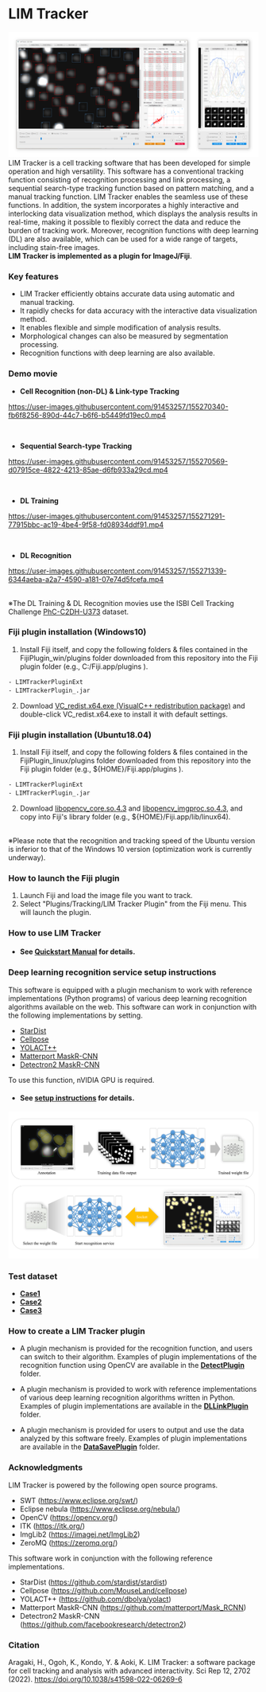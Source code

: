 # LIM Tracker
![MainWindow](Assets/MainWindow.png)
LIM Tracker is a cell tracking software that has been developed for simple operation and high versatility. This software has a conventional tracking function consisting of recognition processing and link processing, a sequential search-type tracking function based on pattern matching, and a manual tracking function. LIM Tracker enables the seamless use of these functions. In addition, the system incorporates a highly interactive and interlocking data visualization method, which displays the analysis results in real-time, making it possible to flexibly correct the data and reduce the burden of tracking work. Moreover, recognition functions with deep learning (DL) are also available, which can be used for a wide range of targets, including stain-free images. <br>**LIM Tracker is implemented as a plugin for ImageJ/Fiji**.
### Key features
- LIM Tracker efficiently obtains accurate data using automatic and manual tracking.
- It rapidly checks for data accuracy with the interactive data visualization method.
- It enables flexible and simple modification of analysis results.
- Morphological changes can also be measured by segmentation processing.
- Recognition functions with deep learning are also available.

### Demo movie
-  **Cell Recognition (non-DL) & Link-type Tracking**

https://user-images.githubusercontent.com/91453257/155270340-fb6f8256-890d-44c7-b6f6-b5449fd19ec0.mp4

<br>

-  **Sequential Search-type Tracking** 

https://user-images.githubusercontent.com/91453257/155270569-d07915ce-4822-4213-85ae-d6fb933a29cd.mp4

<br>

-  **DL Training**

https://user-images.githubusercontent.com/91453257/155271291-77915bbc-ac19-4be4-9f58-fd08934ddf91.mp4

<br>

-  **DL Recognition**

https://user-images.githubusercontent.com/91453257/155271339-6344aeba-a2a7-4590-a181-07e74d5fcefa.mp4

<br>※The DL Training & DL Recognition movies use the ISBI Cell Tracking Challenge [PhC-C2DH-U373](http://celltrackingchallenge.net/2d-datasets/) dataset.
<br>


### Fiji plugin installation (Windows10)

1. Install Fiji itself, and copy the following folders & files contained in the FijiPlugin_win/plugins folder downloaded from this repository into the Fiji plugin folder (e.g., C:/Fiji.app/plugins ).
```bash
- LIMTrackerPluginExt
- LIMTrackerPlugin_.jar
```
2. Download [VC_redist.x64.exe (VisualC++ redistribution package)](https://aka.ms/vs/17/release/vc_redist.x64.exe) and double-click VC_redist.x64.exe to install it with default settings.

### Fiji plugin installation (Ubuntu18.04) 

1. Install Fiji itself, and copy the following folders & files contained in the FijiPlugin_linux/plugins folder downloaded from this repository into the Fiji plugin folder (e.g., ${HOME}/Fiji.app/plugins ).
```bash
- LIMTrackerPluginExt
- LIMTrackerPlugin_.jar
```
2. Download [libopencv_core.so.4.3](https://drive.google.com/file/d/1cDnkx-b531rQ5mhB8F5PU9DAtuYr3cF1/view?usp=sharing) and [libopencv_imgproc.so.4.3](https://drive.google.com/file/d/1Yrz5hvsG2Seo_nxAORRxvIooSSGU9L8R/view?usp=sharing), and copy into Fiji's library folder (e.g., ${HOME}/Fiji.app/lib/linux64).

<br>※Please note that the recognition and tracking speed of the Ubuntu version is inferior to that of the Windows 10 version (optimization work is currently underway).

### How to launch the Fiji plugin

1. Launch Fiji and load the image file you want to track.
2. Select "Plugins/Tracking/LIM Tracker Plugin" from the Fiji menu. This will launch the plugin.

### How to use LIM Tracker
- #### See **[Quickstart Manual](Manual.pdf)** for details.

  
### Deep learning recognition service setup instructions
This software is equipped with a plugin mechanism to work with reference implementations (Python programs) of various deep learning recognition algorithms available on the web. 
This software can work in conjunction with the following implementations by setting. 
- [StarDist](https://github.com/stardist/stardist)
- [Cellpose](https://github.com/MouseLand/cellpose)
- [YOLACT++](https://github.com/dbolya/yolact)
- [Matterport MaskR-CNN](https://github.com/matterport/Mask_RCNN)
- [Detectron2 MaskR-CNN](https://github.com/facebookresearch/detectron2)

To use this function, nVIDIA GPU is required. 

- #### See **[setup instructions](README_DL.md)** for details.

![DLRecognition](Assets/DLRecognition.png)

### Test dataset
-  **[Case1](https://drive.google.com/file/d/1riAsEq6tMkKIP_tMu40O4R5rkenBEqPQ/view?usp=sharing)** 
-  **[Case2](https://drive.google.com/file/d/18el_wbfBsBPE9qeXDsXCer2gh9tWC0cm/view?usp=sharing)** 
-  **[Case3](https://drive.google.com/file/d/1MiJp4h3hsoduLei46g4zvW6N5Ktc1bTG/view?usp=sharing)** 
	

### How to create a LIM Tracker plugin

-  A plugin mechanism is provided for the recognition function, and users can switch to their algorithm. Examples of plugin implementations of the recognition function using OpenCV are available in the **[DetectPlugin](DetectPlugin)** folder.

-  A plugin mechanism is provided to work with reference implementations of various deep learning recognition algorithms written in Python. Examples of plugin implementations are available in the **[DLLinkPlugin](DLLinkPlugin)** folder.

-  A plugin mechanism is provided for users to output and use the data analyzed by this software freely. Examples of plugin implementations are available in the **[DataSavePlugin](DataSavePlugin)** folder.


### Acknowledgments

LIM Tracker is powered by the following open source programs.
- SWT (https://www.eclipse.org/swt/)
- Eclipse nebula (https://www.eclipse.org/nebula/)
- OpenCV (https://opencv.org/)
- ITK (https://itk.org/)
- ImgLib2 (https://imagej.net/ImgLib2)
- ZeroMQ (https://zeromq.org/)

This software work in conjunction with the following reference implementations. 
- StarDist (https://github.com/stardist/stardist)
- Cellpose (https://github.com/MouseLand/cellpose)
- YOLACT++ (https://github.com/dbolya/yolact)
- Matterport MaskR-CNN (https://github.com/matterport/Mask_RCNN)
- Detectron2 MaskR-CNN (https://github.com/facebookresearch/detectron2)

### Citation
Aragaki, H., Ogoh, K., Kondo, Y. & Aoki, K. LIM Tracker: a software package for cell tracking and analysis with advanced interactivity. Sci Rep 12, 2702 (2022). https://doi.org/10.1038/s41598-022-06269-6
